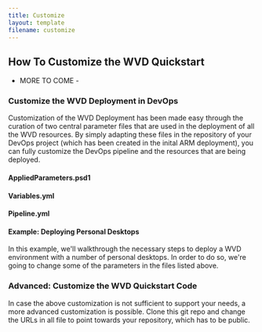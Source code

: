 ```yaml
---
title: Customize
layout: template
filename: customize
---
```


## How To Customize the WVD Quickstart

- MORE TO COME -

### Customize the WVD Deployment in DevOps
Customization of the WVD Deployment has been made easy through the curation of two central parameter files that are used in the deployment of all the WVD resources. By simply adapting these files in the repository of your DevOps project (which has been created in the inital ARM deployment), you can fully customize the DevOps pipeline and the resources that are being deployed.

#### AppliedParameters.psd1
#### Variables.yml
#### Pipeline.yml

#### Example: Deploying Personal Desktops
In this example, we'll walkthrough the necessary steps to deploy a WVD environment with a number of personal desktops. In order to do so, we're going to change some of the parameters in the files listed above.

### Advanced: Customize the WVD Quickstart Code
In case the above customization is not sufficient to support your needs, a more advanced customization is possible. 
Clone this git repo and change the URLs in all file to point towards your repository, which has to be public.
